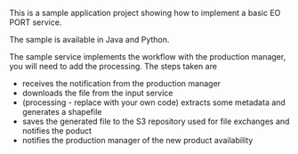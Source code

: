 This is a sample application project showing how to implement a basic EO PORT service.

The sample is available in Java and Python.

The sample service implements the workflow with the production manager, you will need to add the processing.
The steps taken are
- receives the notification from the production manager
- downloads the file from the input service
- (processing - replace with your own code) extracts some metadata and generates a shapefile
- saves the generated file to the S3 repository used for file exchanges and notifies the poduct
- notifies the production manager of the new product availability
